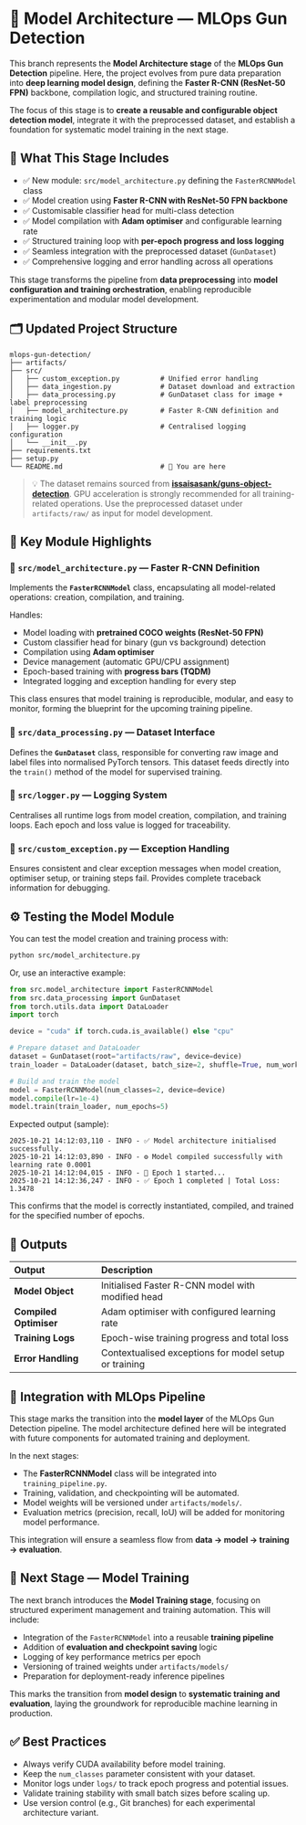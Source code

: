 # 🧠 **Model Architecture — MLOps Gun Detection**

This branch represents the **Model Architecture stage** of the **MLOps Gun Detection** pipeline.
Here, the project evolves from pure data preparation into **deep learning model design**, defining the **Faster R-CNN (ResNet-50 FPN)** backbone, compilation logic, and structured training routine.

The focus of this stage is to **create a reusable and configurable object detection model**, integrate it with the preprocessed dataset, and establish a foundation for systematic model training in the next stage.

## 🧾 **What This Stage Includes**

* ✅ New module: `src/model_architecture.py` defining the `FasterRCNNModel` class
* ✅ Model creation using **Faster R-CNN with ResNet-50 FPN backbone**
* ✅ Customisable classifier head for multi-class detection
* ✅ Model compilation with **Adam optimiser** and configurable learning rate
* ✅ Structured training loop with **per-epoch progress and loss logging**
* ✅ Seamless integration with the preprocessed dataset (`GunDataset`)
* ✅ Comprehensive logging and error handling across all operations

This stage transforms the pipeline from **data preprocessing** into **model configuration and training orchestration**, enabling reproducible experimentation and modular model development.

## 🗂️ **Updated Project Structure**

```text
mlops-gun-detection/
├── artifacts/
├── src/
│   ├── custom_exception.py          # Unified error handling
│   ├── data_ingestion.py            # Dataset download and extraction
│   ├── data_processing.py           # GunDataset class for image + label preprocessing
│   ├── model_architecture.py        # Faster R-CNN definition and training logic
│   ├── logger.py                    # Centralised logging configuration
│   └── __init__.py
├── requirements.txt
├── setup.py
└── README.md                        # 📖 You are here
```

> 💡 The dataset remains sourced from [**issaisasank/guns-object-detection**](https://www.kaggle.com/datasets/issaisasank/guns-object-detection).
> GPU acceleration is strongly recommended for all training-related operations.
> Use the preprocessed dataset under `artifacts/raw/` as input for model development.

## 🧩 **Key Module Highlights**

### 🔹 `src/model_architecture.py` — Faster R-CNN Definition

Implements the **`FasterRCNNModel`** class, encapsulating all model-related operations:
creation, compilation, and training.

Handles:

* Model loading with **pretrained COCO weights (ResNet-50 FPN)**
* Custom classifier head for binary (gun vs background) detection
* Compilation using **Adam optimiser**
* Device management (automatic GPU/CPU assignment)
* Epoch-based training with **progress bars (TQDM)**
* Integrated logging and exception handling for every step

This class ensures that model training is reproducible, modular, and easy to monitor, forming the blueprint for the upcoming training pipeline.

### 🔹 `src/data_processing.py` — Dataset Interface

Defines the **`GunDataset`** class, responsible for converting raw image and label files into normalised PyTorch tensors.
This dataset feeds directly into the `train()` method of the model for supervised training.

### 🔹 `src/logger.py` — Logging System

Centralises all runtime logs from model creation, compilation, and training loops.
Each epoch and loss value is logged for traceability.

### 🔹 `src/custom_exception.py` — Exception Handling

Ensures consistent and clear exception messages when model creation, optimiser setup, or training steps fail.
Provides complete traceback information for debugging.

## ⚙️ **Testing the Model Module**

You can test the model creation and training process with:

```bash
python src/model_architecture.py
```

Or, use an interactive example:

```python
from src.model_architecture import FasterRCNNModel
from src.data_processing import GunDataset
from torch.utils.data import DataLoader
import torch

device = "cuda" if torch.cuda.is_available() else "cpu"

# Prepare dataset and DataLoader
dataset = GunDataset(root="artifacts/raw", device=device)
train_loader = DataLoader(dataset, batch_size=2, shuffle=True, num_workers=0)

# Build and train the model
model = FasterRCNNModel(num_classes=2, device=device)
model.compile(lr=1e-4)
model.train(train_loader, num_epochs=5)
```

Expected output (sample):

```
2025-10-21 14:12:03,110 - INFO - ✅ Model architecture initialised successfully.
2025-10-21 14:12:03,890 - INFO - ⚙️ Model compiled successfully with learning rate 0.0001
2025-10-21 14:12:04,015 - INFO - 🚀 Epoch 1 started...
2025-10-21 14:12:36,247 - INFO - ✅ Epoch 1 completed | Total Loss: 1.3478
```

This confirms that the model is correctly instantiated, compiled, and trained for the specified number of epochs.

## 🧠 **Outputs**

| Output                 | Description                                           |
| :--------------------- | :---------------------------------------------------- |
| **Model Object**       | Initialised Faster R-CNN model with modified head     |
| **Compiled Optimiser** | Adam optimiser with configured learning rate          |
| **Training Logs**      | Epoch-wise training progress and total loss           |
| **Error Handling**     | Contextualised exceptions for model setup or training |

## 🧩 **Integration with MLOps Pipeline**

This stage marks the transition into the **model layer** of the MLOps Gun Detection pipeline.
The model architecture defined here will be integrated with future components for automated training and deployment.

In the next stages:

* The **FasterRCNNModel** class will be integrated into `training_pipeline.py`.
* Training, validation, and checkpointing will be automated.
* Model weights will be versioned under `artifacts/models/`.
* Evaluation metrics (precision, recall, IoU) will be added for monitoring model performance.

This integration will ensure a seamless flow from **data → model → training → evaluation**.

## 🚀 **Next Stage — Model Training**

The next branch introduces the **Model Training stage**, focusing on structured experiment management and training automation.
This will include:

* Integration of the `FasterRCNNModel` into a reusable **training pipeline**
* Addition of **evaluation and checkpoint saving** logic
* Logging of key performance metrics per epoch
* Versioning of trained weights under `artifacts/models/`
* Preparation for deployment-ready inference pipelines

This marks the transition from **model design** to **systematic training and evaluation**, laying the groundwork for reproducible machine learning in production.

## ✅ **Best Practices**

* Always verify CUDA availability before model training.
* Keep the `num_classes` parameter consistent with your dataset.
* Monitor logs under `logs/` to track epoch progress and potential issues.
* Validate training stability with small batch sizes before scaling up.
* Use version control (e.g., Git branches) for each experimental architecture variant.
